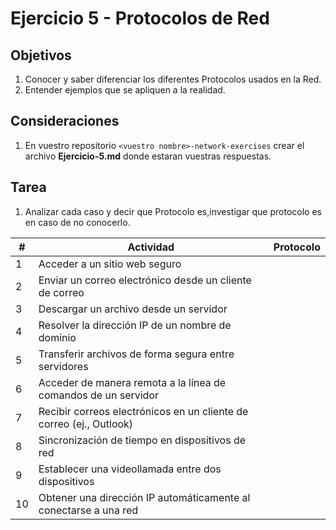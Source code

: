 # Ejercicio 5 - Protocolos de Red
## Objetivos
1. Conocer y saber diferenciar los diferentes Protocolos usados en la Red.
2. Entender ejemplos que se apliquen a la realidad.

## Consideraciones
 1. En vuestro repositorio `<vuestro nombre>-network-exercises` crear el archivo **Ejercicio-5.md** donde estaran vuestras respuestas.

## Tarea
1. Analizar cada caso y decir que Protocolo es,investigar que protocolo es en caso de no conocerlo.

| **#** | **Actividad** | **Protocolo** |
|-------|---------------|---------------|
| 1     | Acceder a un sitio web seguro                             |      |
| 2     | Enviar un correo electrónico desde un cliente de correo   |      |
| 3     | Descargar un archivo desde un servidor                    |        |
| 4     | Resolver la dirección IP de un nombre de dominio          |        |
| 5     | Transferir archivos de forma segura entre servidores      |       |
| 6     | Acceder de manera remota a la línea de comandos de un servidor |   |
| 7     | Recibir correos electrónicos en un cliente de correo (ej., Outlook) |  |
| 8     | Sincronización de tiempo en dispositivos de red           |        |
| 9     | Establecer una videollamada entre dos dispositivos        |  |
| 10    | Obtener una dirección IP automáticamente al conectarse a una red |  |
